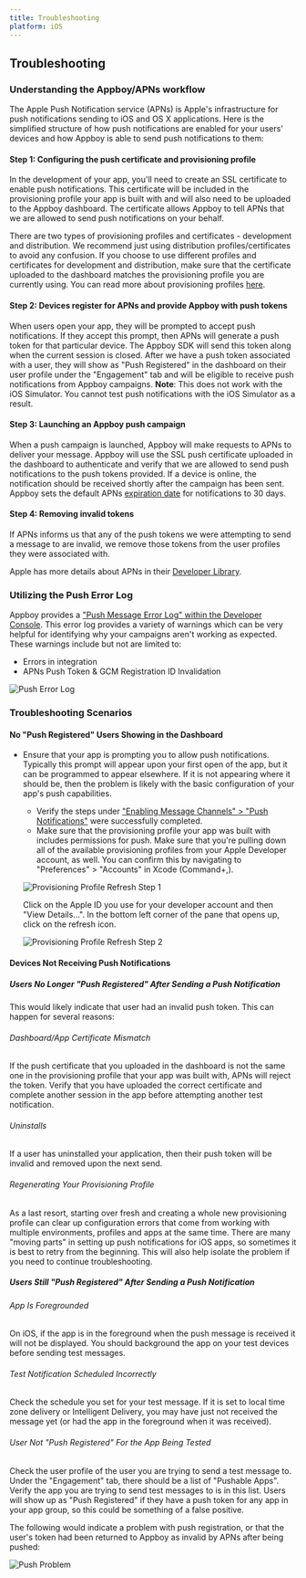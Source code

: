 ```yaml
---
title: Troubleshooting
platform: iOS
---
```

## Troubleshooting

### Understanding the Appboy/APNs workflow

  The Apple Push Notification service (APNs) is Apple's infrastructure for push notifications sending to iOS and OS X applications. Here is the simplified structure of how push notifications are enabled for your users' devices and how Appboy is able to send push notifications to them:

#### Step 1: Configuring the push certificate and provisioning profile

In the development of your app, you'll need to create an SSL certificate to enable push notifications. This certificate will be included in the provisioning profile your app is built with and will also need to be uploaded to the Appboy dashboard. The certificate allows Appboy to tell APNs that we are allowed to send push notifications on your behalf.

There are two types of provisioning profiles and certificates - development and distribution. We recommend just using distribution profiles/certificates to avoid any confusion. If you choose to use different profiles and certificates for development and distribution, make sure that the certificate uploaded to the dashboard matches the provisioning profile you are currently using. You can read more about provisioning profiles [here][provisioning profiles].

#### Step 2: Devices register for APNs and provide Appboy with push tokens

When users open your app, they will be prompted to accept push notifications. If they accept this prompt, then APNs will generate a push token for that particular device. The Appboy SDK will send this token along when the current session is closed. After we have a push token associated with a user, they will show as "Push Registered" in the dashboard on their user profile under the "Engagement" tab and will be eligible to receive push notifications from Appboy campaigns. __Note__: This does not work with the iOS Simulator. You cannot test push notifications with the iOS Simulator as a result.

#### Step 3: Launching an Appboy push campaign

When a push campaign is launched, Appboy will make requests to APNs to deliver your message. Appboy will use the SSL push certificate uploaded in the dashboard to authenticate and verify that we are allowed to send push notifications to the push tokens provided. If a device is online, the notification should be received shortly after the campaign has been sent. Appboy sets the default APNs [expiration date][14] for notifications to 30 days.

#### Step 4: Removing invalid tokens
If APNs informs us that any of the push tokens we were attempting to send a message to are invalid, we remove those tokens from the user profiles they were associated with.

Apple has more details about APNs in their [Developer Library][20].

### Utilizing the Push Error Log
Appboy provides a ["Push Message Error Log" within the Developer Console][27]. This error log provides a variety of warnings which can be very helpful for identifying why your campaigns aren't working as expected. These warnings include but not are limited to:

- Errors in integration
- APNs Push Token & GCM Registration ID Invalidation

![Push Error Log][26]

### Troubleshooting Scenarios

#### No "Push Registered" Users Showing in the Dashboard

  - Ensure that your app is prompting you to allow push notifications. Typically this prompt will appear upon your first open of the app, but it can be programmed to appear elsewhere. If it is not appearing where it should be, then the problem is likely with the basic configuration of your app's push capabilities.
    - Verify the steps under ["Enabling Message Channels" > "Push Notifications"][21] were successfully completed.
    - Make sure that the provisioning profile your app was built with includes permissions for push. Make sure that you're pulling down all of the available provisioning profiles from your Apple Developer account, as well. You can confirm this by navigating to "Preferences" > "Accounts" in Xcode (Command+,).

    ![Provisioning Profile Refresh Step 1][23]

    Click on the Apple ID you use for your developer account and then "View Details...". In the bottom left corner of the pane that opens up, click on the refresh icon.

    ![Provisioning Profile Refresh Step 2][24]

#### Devices Not Receiving Push Notifications

##### Users No Longer "Push Registered" After Sending a Push Notification

This would likely indicate that user had an invalid push token. This can happen for several reasons:

###### Dashboard/App Certificate Mismatch

If the push certificate that you uploaded in the dashboard is not the same one in the provisioning profile that your app was built with, APNs will reject the token. Verify that you have uploaded the correct certificate and complete another session in the app before attempting another test notification.

###### Uninstalls

If a user has uninstalled your application, then their push token will be invalid and removed upon the next send.

###### Regenerating Your Provisioning Profile

As a last resort, starting over fresh and creating a whole new provisioning profile can clear up configuration errors that come from working with multiple environments, profiles and apps at the same time. There are many "moving parts" in setting up push notifications for iOS apps, so sometimes it is best to retry from the beginning. This will also help isolate the problem if you need to continue troubleshooting.

##### Users Still "Push Registered" After Sending a Push Notification

###### App Is Foregrounded

On iOS, if the app is in the foreground when the push message is received it will not be displayed. You should background the app on your test devices before sending test messages.

###### Test Notification Scheduled Incorrectly

Check the schedule you set for your test message. If it is set to local time zone delivery or Intelligent Delivery, you may have just not received the message yet (or had the app in the foreground when it was received).

###### User Not "Push Registered" For the App Being Tested

Check the user profile of the user you are trying to send a test message to. Under the "Engagement" tab, there should be a list of "Pushable Apps". Verify the app you are trying to send test messages to is in this list. Users will show up as "Push Registered" if they have a push token for any app in your app group, so this could be something of a false positive.

The following would indicate a problem with push registration, or that the user's token had been returned to Appboy as invalid by APNs after being pushed:

![Push Problem][25]

[20]: https://developer.apple.com/library/ios/documentation/NetworkingInternet/Conceptual/RemoteNotificationsPG/Chapters/ApplePushService.html
[21]: /Enabling_Message_Channels/Push_Notifications/iOS
[22]: /assets/img/pushenabled.png
[23]: /assets/img/prov_profile_refresh_step1.png
[24]: /assets/img/prov_profile_refresh_step2.png
[25]: /assets/img/RegistrationProblem.png
[26]: /assets/img/push_error_log.png
[27]: https://dashboard.appboy.com/app_settings/developer_console/errorlog/
[28]: https://developer.apple.com/library/ios/documentation/NetworkingInternet/Conceptual/RemoteNotificationsPG/Chapters/CommunicatingWIthAPS.html
[14]: https://developer.apple.com/library/ios/documentation/NetworkingInternet/Conceptual/RemoteNotificationsPG/Chapters/CommunicatingWIthAPS.html
[provisioning profiles]: https://developer.apple.com/library/ios/documentation/NetworkingInternet/Conceptual/RemoteNotificationsPG/Chapters/ProvisioningDevelopment.html